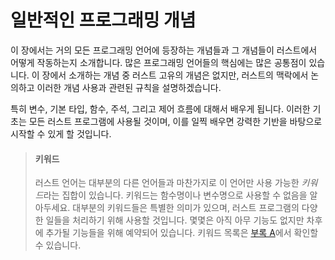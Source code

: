 # 일반적인 프로그래밍 개념

이 장에서는 거의 모든 프로그래밍 언어에 등장하는 개념들과 그 개념들이
러스트에서 어떻게 작동하는지 소개합니다. 많은 프로그래밍 언어들의
핵심에는 많은 공통점이 있습니다. 이 장에서 소개하는 개념 중 러스트 고유의
개념은 없지만, 러스트의 맥락에서 논의하고 이러한 개념 사용과 관련된 규칙을
설명하겠습니다.

특히 변수, 기본 타입, 함수, 주석, 그리고 제어 흐름에 대해서 배우게 됩니다.
이러한 기초는 모든 러스트 프로그램에 사용될 것이며, 이를 일찍 배우면
강력한 기반을 바탕으로 시작할 수 있게 할 것입니다.
  
> #### 키워드
>
> 러스트 언어는 대부분의 다른 언어들과 마찬가지로
> 이 언어만 사용 가능한 *키워드*라는 집합이 있습니다. 키워드는
> 함수명이나 변수명으로 사용할 수 없음을 알아두세요. 대부분의 키워드들은
> 특별한 의미가 있으며, 러스트 프로그램의 다양한 일들을 처리하기 위해 사용할
> 것입니다. 몇몇은 아직 아무 기능도 없지만 차후에 추가될 기능들을
> 위해 예약되어 있습니다. 키워드 목록은 [부록 A][appendix_a]<!-- ignore -->에서
> 확인할 수 있습니다.

[appendix_a]: appendix-01-keywords.md
